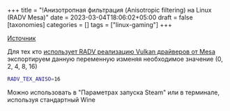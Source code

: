 +++
title = "!Анизотропная фильтрация (Anisotropic filtering) на Linux (RADV Mesa)"
date = 2023-03-04T18:06:02+05:00
draft = false
[taxonomies]
categories = []
tags = ["linux-gaming"]
+++

[Источник](<https://www.pcgamingwiki.com/wiki/Glossary:Anisotropic_filtering_(AF)#Mesa3D>)

Для тех кто [использует RADV реализацию Vulkan драйверов от Mesa](/posts/vulkan-radeon-mesa-implementation/) экспортируем данную переменную изменяя необходимое значение (0, 2, 4, 8, 16)

```bash
RADV_TEX_ANISO=16
```

Можно использовать в "Параметрах запуска Steam" или в терминале, используя стандартный Wine
